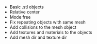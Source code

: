 - Basic .stl objects
- Relative center
- Mode free
- Fix repeating objects with same mesh
- Add collisions to the mesh object
- Add textures and materials to the objects
- Add mesh dir and texture dir